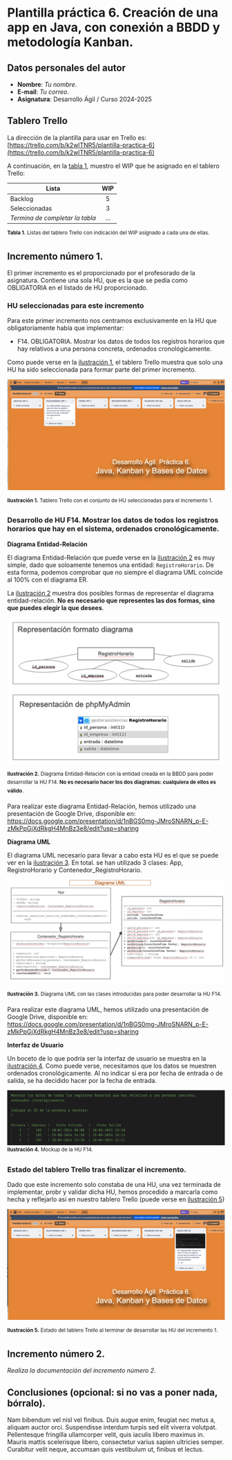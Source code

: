 # Plantilla práctica 6. Creación de una app en Java, con conexión a BBDD y metodología Kanban.

## Datos personales del autor

<!-- TODO: Completa tu nombre y tu correo -->

- **Nombre**: _Tu nombre_.
- **E-mail**: _Tu correo_.
- **Asignatura**: Desarrollo Ágil / Curso 2024-2025

## Tablero Trello

La dirección de la plantilla para usar en Trello es: [https://trello.com/b/k2wlTNR5/plantilla-practica-6](https://trello.com/b/k2wlTNR5/plantilla-practica-6)

A continuación, en la [tabla 1](#tabla-listas-wip), muestro el WIP que he asignado en el tablero Trello:
<anchor id="tabla-listas-wip"/>

| Lista                           | WIP |
| ------------------------------- | :-: |
| Backlog                         |  5  |
| Seleccionadas                   |  3  |
| _Termina de completar la tabla_ | ... |

<!-- TODO Termina de completar la tabla, añadiendo las listas que faltan e indicando el WIP de cada una de las listas de Trello -->

<sup>**Tabla 1.** Listas del tablero Trello con indicación del WIP asignado a cada una de ellas.</sup>

## Incremento número 1.

El primer incremento es el proporcionado por el profesorado de la asignatura. Contiene una sola HU, que es la que se pedía como OBLIGATORIA en el listado de HU proporcionado.

### HU seleccionadas para este incremento

Para este primer incremento nos centramos exclusivamente en la HU que obligatoriamente había que implementar:

- F14. OBLIGATORIA. Mostrar los datos de todos los registros horarios que hay relativos a una persona concreta, ordenados cronológicamente.

Como puede verse en la [ilustración 1](#ilustracion-seleccionadas-incr-1), el tablero Trello muestra que solo una HU ha sido seleccionada para formar parte del primer incremento.

<anchor id="ilustracion-seleccionadas-incr-1"/>

![Tablero Trello con el conjunto de HU seleccionadas para el incremento 1.](./assets/img/trello-seleccionadas-incr-1.png)

<sup>**Ilustración 1.** Tablero Trello con el conjunto de HU seleccionadas para el incremento 1.</sup>

### Desarrollo de HU F14. Mostrar los datos de todos los registros horarios que hay en el sistema, ordenados cronológicamente.

**Diagrama Entidad-Relación**

El diagrama Entidad-Relación que puede verse en la [ilustración 2](#ilustracion-er-f14) es muy simple, dado que soloamente tenemos una entidad: `RegistroHorario`. De esta forma, podemos comprobar que no siempre el diagrama UML coincide al 100% con el diagrama ER.

La [ilustración 2](#ilustracion-er-f14) muestra dos posibles formas de representar el diagrama entidad-relación. **No es necesario que representes las dos formas, sino que puedes elegir la que desees**.

<anchor id="ilustracion-er-f14"/>

![Diagrama Entidad-Relación utilizado para implementar la HU F14](./assets/img/er-f14.png)

<sup>**Ilustración 2.** Diagrama Entidad-Relación con la entidad creada en la BBDD para poder desarrollar la HU F14. **No es necesario hacer los dos diagramas: cualquiera de ellos es válido**.</sup>

Para realizar este diagrama Entidad-Relación, hemos utilizado una presentación de Google Drive, disponible en: https://docs.google.com/presentation/d/1nBGS0mg-JMroSNARN_p-E-zMkPpGjXdRkgH4MnBz3e8/edit?usp=sharing

**Diagrama UML**

El diagrama UML necesario para llevar a cabo esta HU es el que se puede ver en la [ilustración 3](#ilustracion-uml-f14). En total. se han utilizado 3 clases: App, RegistroHorario y Contenedor_RegistroHorario.

<anchor id="ilustracion-uml-f14"/>

![Diagrama UML necesario para implementar la HU F14](./assets/img/uml-f14.png)

<sup>**Ilustración 3.** Diagrama UML con las clases introducidas para poder desarrollar la HU F14.</sup>

Para realizar este diagrama UML, hemos utilizado una presentación de Google Drive, disponible en: https://docs.google.com/presentation/d/1nBGS0mg-JMroSNARN_p-E-zMkPpGjXdRkgH4MnBz3e8/edit?usp=sharing

**Interfaz de Usuario**

Un boceto de lo que podría ser la interfaz de usuario se muestra en la [ilustración 4](#ilustracion-interfaz-f14). Como puede verse, necesitamos que los datos se muestren ordenados cronológicamente. Al no indicar si era por fecha de entrada o de salida, se ha decidido hacer por la fecha de entrada.

<!-- Lo comento porque es solo para que me sirva para hacer la captura de pantalla del boceto de la interfaz

Mostrar los datos de todos los registros horarios que hay relativos a una persona concreta,
ordenados cronológicamente.

Indique el ID de la persona a mostrar:
1

Persona | Empresa |   Fecha Entrada   |   Fecha Salida
    1   |   101   | 10-01-2024 08:00  | 10-01-2024 16:20
    1   |   102   | 15-06-2024 14:50  | 15-06-2024 16:13
    1   |   102   | 18-04-2024 15:30  | 18-04-2024 22:12

-->

<anchor id="ilustracion-interfaz-f14"/>

![Mockup de la interfaz de la HU F14](./assets/img/interfaz-f14.png)
<sup>**Ilustración 4.** Mockup de la HU F14.</sup>

### Estado del tablero Trello tras finalizar el incremento.

Dado que este incremento solo constaba de una HU, una vez terminada de implementar, probr y validar dicha HU, hemos procedido a marcarla como hecha y reflejarlo así en nuestro tablero Trello (puede verse en
[ilustración 5](#ilustracion-trello-final-incr-1))

<anchor id="ilustracion-trello-final-incr-1"/>

![Estado del tablero Trello al terminar de desarrollar las HU del incremento 1.](./assets/img/trello-final-incr-1.png)

<sup>**Ilustración 5.** Estado del tablero Trello al terminar de desarrollar las HU del incremento 1.</sup>

## Incremento número 2.

_Realiza la documentación del incremento número 2_.

<!-- TODO: Documentar el incremento número 2 -->

## Conclusiones (opcional: si no vas a poner nada, bórralo).

Nam bibendum vel nisl vel finibus. Duis augue enim, feugiat nec metus a, aliquam auctor orci. Suspendisse interdum turpis sed elit viverra volutpat. Pellentesque fringilla ullamcorper velit, quis iaculis libero maximus in. Mauris mattis scelerisque libero, consectetur varius sapien ultricies semper. Curabitur velit neque, accumsan quis vestibulum ut, finibus et lectus.
